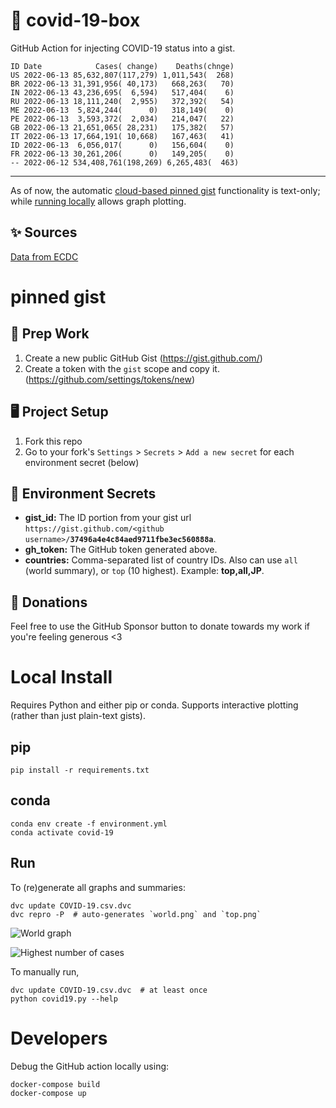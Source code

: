 # 🏥 covid-19-box

GitHub Action for injecting COVID-19 status into a gist.

```
ID Date            Cases( change)    Deaths(chnge)
US 2022-06-13 85,632,807(117,279) 1,011,543(  268)
BR 2022-06-13 31,391,956( 40,173)   668,263(   70)
IN 2022-06-13 43,236,695(  6,594)   517,404(    6)
RU 2022-06-13 18,111,240(  2,955)   372,392(   54)
ME 2022-06-13  5,824,244(      0)   318,149(    0)
PE 2022-06-13  3,593,372(  2,034)   214,047(   22)
GB 2022-06-13 21,651,065( 28,231)   175,382(   57)
IT 2022-06-13 17,664,191( 10,668)   167,463(   41)
ID 2022-06-13  6,056,017(      0)   156,604(    0)
FR 2022-06-13 30,261,206(      0)   149,205(    0)
-- 2022-06-12 534,408,761(198,269) 6,265,483(  463)
```

---

As of now, the automatic [cloud-based pinned gist](#pinned-gist) functionality is text-only;
while [running locally](#local-install) allows graph plotting.

## ✨ Sources

[Data from ECDC](https://www.ecdc.europa.eu/en/publications-data/download-todays-data-geographic-distribution-covid-19-cases-worldwide)

# pinned gist

## 🎒 Prep Work
1. Create a new public GitHub Gist (https://gist.github.com/)
1. Create a token with the `gist` scope and copy it. (https://github.com/settings/tokens/new)

## 🖥 Project Setup
1. Fork this repo
1. Go to your fork's `Settings` > `Secrets` > `Add a new secret` for each environment secret (below)

## 🤫 Environment Secrets
- **gist_id:** The ID portion from your gist url `https://gist.github.com/<github username>/`**`37496a4e4c84aed9711fbe3ec560888a`**.
- **gh_token:** The GitHub token generated above.
- **countries:** Comma-separated list of country IDs. Also can use `all` (world summary), or `top` (10 highest). Example: **top,all,JP**.

## 💸 Donations

Feel free to use the GitHub Sponsor button to donate towards my work if you're feeling generous <3

# Local Install

Requires Python and either pip or conda. Supports interactive plotting (rather than just plain-text gists).

## pip

```
pip install -r requirements.txt
```

## conda

```
conda env create -f environment.yml
conda activate covid-19
```

## Run

To (re)generate all graphs and summaries:

```
dvc update COVID-19.csv.dvc
dvc repro -P  # auto-generates `world.png` and `top.png`
```

![World graph](world.png)

![Highest number of cases](top.png)

To manually run,

```
dvc update COVID-19.csv.dvc  # at least once
python covid19.py --help
```

# Developers

Debug the GitHub action locally using:

```
docker-compose build
docker-compose up
```
